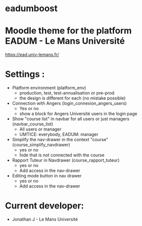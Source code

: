 eadumboost
===========================================


# Moodle theme for the platform EADUM - Le Mans Université
https://ead.univ-lemans.fr/


# Settings :
- Platform environment (platform_env)
    * production, test, test-annualisation or pre-prod 
	* the design is different for each (no mistake possible)
- Connection with Angers (login_connexion_angers_users)
    * Yes or no
	* show a block for Angers Université users in the login page
- Show "course list" in navbar for all users or just managers (navbar_course_list) 
    * All users or manager 
	* UMTICE: everybody, EADUM: manager
- Simplify the nav-drawer in the context "course"(course_simplify_navdrawer)
	* yes or no
	* hide that is not connected with the course
- Rapport Tuteur in Navdrawer (course_rapport_tuteur)
	* yes or no
	* Add access in the nav-drawer
- Editing mode button in nav drawer 
	* yes or no
	* Add access in the nav-drawer


# Current developer:
- Jonathan J - Le Mans Université